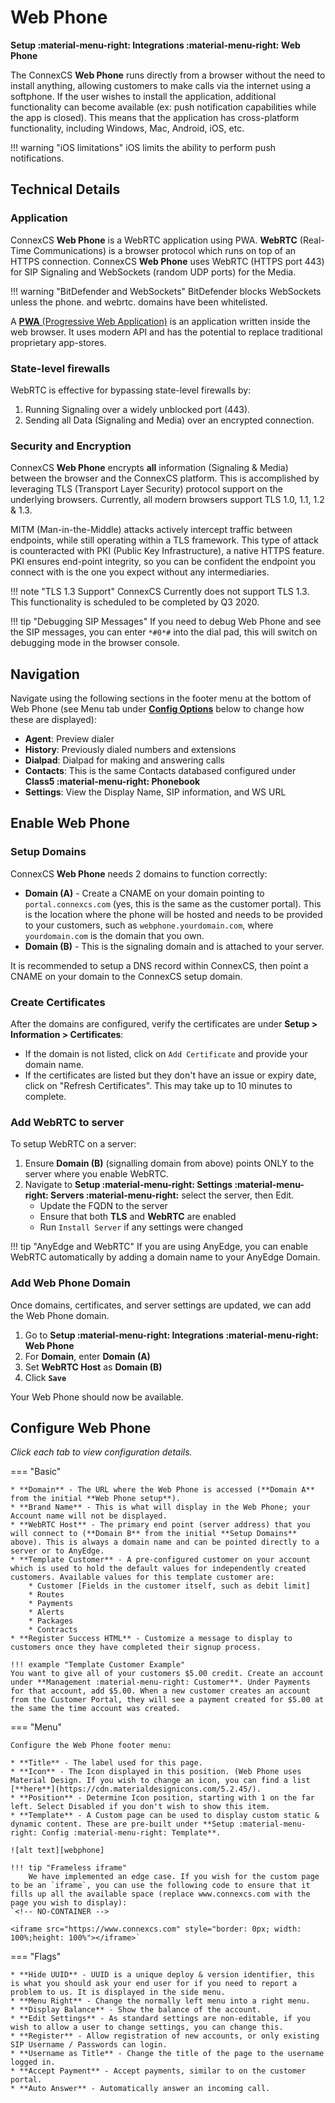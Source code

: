 # Web Phone
**Setup :material-menu-right: Integrations :material-menu-right: Web Phone**

The ConnexCS **Web Phone** runs directly from a browser without the need to install anything, allowing customers to make calls via the internet using a softphone. If the user wishes to install the application, additional functionality can become available (ex: push notification capabilities while the app is closed). This means that the application has cross-platform functionality, including Windows, Mac, Android, iOS, etc.
  
!!! warning "iOS limitations"
    iOS limits the ability to perform push notifications.

## Technical Details

### Application
ConnexCS **Web Phone** is a WebRTC application using PWA. **WebRTC** (Real-Time Communications) is a browser protocol which runs on top of an HTTPS connection. ConnexCS **Web Phone** uses WebRTC (HTTPS port 443) for SIP Signaling and WebSockets (random UDP ports) for the Media.

!!! warning "BitDefender and WebSockets"
    BitDefender blocks WebSockets unless the phone. and webrtc. domains have been whitelisted. 

A [**PWA** (Progressive Web Application)](https://en.wikipedia.org/wiki/Progressive_web_application) is an application written inside the web browser. It uses modern API and has the potential to replace traditional proprietary app-stores.

### State-level firewalls
WebRTC is effective for bypassing state-level firewalls by:

1. Running Signaling over a widely unblocked port (443).
2. Sending all Data (Signaling and Media) over an encrypted connection.

### Security and Encryption
ConnexCS **Web Phone** encrypts **all** information (Signaling & Media) between the browser and the ConnexCS platform. This is accomplished by leveraging TLS (Transport Layer Security) protocol support on the underlying browsers. Currently, all modern browsers support TLS 1.0, 1.1, 1.2 & 1.3.

MITM (Man-in-the-Middle) attacks actively intercept traffic between endpoints, while still operating within a TLS framework. This type of attack is counteracted with PKI (Public Key Infrastructure), a native HTTPS feature. PKI ensures end-point integrity, so you can be confident the endpoint you connect with is the one you expect without any intermediaries.
  
!!! note "TLS 1.3 Support"
    ConnexCS Currently does not support TLS 1.3. This functionality is scheduled to be completed by Q3 2020.
    
!!! tip "Debugging SIP Messages"
    If you need to debug Web Phone and see the SIP messages, you can enter `*#0*#` into the dial pad, this will switch on debugging mode in the browser console.
    
## Navigation
Navigate using the following sections in the footer menu at the bottom of Web Phone (see Menu tab under [**Config Options**](https://docs.connexcs.com/setup/integrations/webphone/#config-options) below to change how these are displayed):

* **Agent**: Preview dialer
* **History**: Previously dialed numbers and extensions
* **Dialpad**: Dialpad for making and answering calls
* **Contacts**: This is the same Contacts databased configured under **Class5 :material-menu-right: Phonebook**
* **Settings**: View the Display Name, SIP information, and WS URL


## Enable Web Phone 

### Setup Domains
ConnexCS **Web Phone** needs 2 domains to function correctly:

* **Domain (A)** - Create a CNAME on your domain pointing to `portal.connexcs.com` (yes, this is the same as the customer portal). This is the location where the phone will be hosted and needs to be provided to your customers, such as `webphone.yourdomain.com`, where `yourdomain.com` is the domain that you own.
* **Domain (B)** - This is the signaling domain and is attached to your server. 

It is recommended to setup a DNS record within ConnexCS, then point a CNAME on your domain to the ConnexCS setup domain.

### Create Certificates
After the domains are configured, verify the certificates are under **Setup > Information > Certificates**:

* If the domain is not listed, click on `Add Certificate` and provide your domain name.
* If the certificates are listed but they don't have an issue or expiry date, click on "Refresh Certificates". This may take up to 10 minutes to complete.

### Add WebRTC to server
To setup WebRTC on a server:

1. Ensure **Domain (B)** (signalling domain from above) points ONLY to the server where you enable WebRTC. 
2. Navigate to **Setup :material-menu-right: Settings :material-menu-right: Servers :material-menu-right:** select the server, then Edit.
    * Update the FQDN to the server
    * Ensure that both **TLS** and **WebRTC** are enabled
    * Run `Install Server` if any settings were changed

!!! tip "AnyEdge and WebRTC"
    If you are using AnyEdge, you can enable WebRTC automatically by adding a domain name to your AnyEdge Domain.

### Add Web Phone Domain
Once domains, certificates, and server settings are updated, we can add the Web Phone domain. 

1. Go to **Setup :material-menu-right: Integrations :material-menu-right: Web Phone**
1. For **Domain**, enter **Domain (A)** 
2. Set **WebRTC Host** as **Domain (B)**
3. Click **`Save`**

Your Web Phone should now be available. 

## Configure Web Phone
*Click each tab to view configuration details.* 

=== "Basic"

    * **Domain** - The URL where the Web Phone is accessed (**Domain A** from the initial **Web Phone setup**).
    * **Brand Name** - This is what will display in the Web Phone; your Account name will not be displayed.
    * **WebRTC Host** - The primary end point (server address) that you will connect to (**Domain B** from the initial **Setup Domains** above). This is always a domain name and can be pointed directly to a server or to AnyEdge.
    * **Template Customer** - A pre-configured customer on your account which is used to hold the default values for independently created customers. Available values for this template customer are:
        * Customer [Fields in the customer itself, such as debit limit]
        * Routes
        * Payments
        * Alerts
        * Packages
        * Contracts
    * **Register Success HTML** - Customize a message to display to customers once they have completed their signup process.

    !!! example "Template Customer Example"
    You want to give all of your customers $5.00 credit. Create an account under **Management :material-menu-right: Customer**. Under Payments for that account, add $5.00. When a new customer creates an account from the Customer Portal, they will see a payment created for $5.00 at the same the time account was created.

=== "Menu"

    Configure the Web Phone footer menu:

    * **Title** - The label used for this page.
    * **Icon** - The Icon displayed in this position. (Web Phone uses Material Design. If you wish to change an icon, you can find a list [**here**](https://cdn.materialdesignicons.com/5.2.45/).
    * **Position** - Determine Icon position, starting with 1 on the far left. Select Disabled if you don't wish to show this item.
    * **Template** - A Custom page can be used to display custom static & dynamic content. These are pre-built under **Setup :material-menu-right: Config :material-menu-right: Template**.

    ![alt text][webphone] 
    
    !!! tip "Frameless iframe"
        We have implemented an edge case. If you wish for the custom page to be an `iframe`, you can use the following code to ensure that it fills up all the available space (replace www.connexcs.com with the page you wish to display):
	`<!-- NO-CONTAINER -->
	
	<iframe src="https://www.connexcs.com" style="border: 0px; width: 100%;height: 100%"></iframe>`
        	

=== "Flags"

    * **Hide UUID** - UUID is a unique deploy & version identifier, this is what you should ask your end user for if you need to report a problem to us. It is displayed in the side menu.
    * **Menu Right** - Change the normally left menu into a right menu.
    * **Display Balance** - Show the balance of the account.
    * **Edit Settings** - As standard settings are non-editable, if you wish to allow a user to change settings, you can change this.
    * **Register** - Allow registration of new accounts, or only existing SIP Username / Passwords can login.
    * **Username as Title** - Change the title of the page to the username logged in.
    * **Accept Payment** - Accept payments, similar to on the customer portal.
    * **Auto Answer** - Automatically answer an incoming call.

[webphone]: /setup/img/webphone.png "WebPhone Menu"
